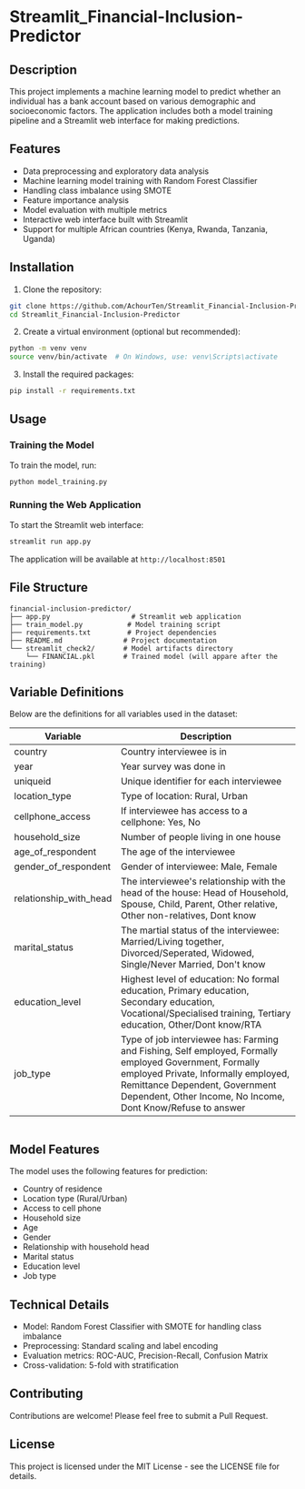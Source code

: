 # Streamlit_Financial-Inclusion-Predictor

## Description
This project implements a machine learning model to predict whether an individual has a bank account based on various demographic and socioeconomic factors. The application includes both a model training pipeline and a Streamlit web interface for making predictions.

## Features
- Data preprocessing and exploratory data analysis
- Machine learning model training with Random Forest Classifier
- Handling class imbalance using SMOTE
- Feature importance analysis
- Model evaluation with multiple metrics
- Interactive web interface built with Streamlit
- Support for multiple African countries (Kenya, Rwanda, Tanzania, Uganda)

## Installation

1. Clone the repository:
```bash
git clone https://github.com/AchourTen/Streamlit_Financial-Inclusion-Predictor.git
cd Streamlit_Financial-Inclusion-Predictor
```

2. Create a virtual environment (optional but recommended):
```bash
python -m venv venv
source venv/bin/activate  # On Windows, use: venv\Scripts\activate
```

3. Install the required packages:
```bash
pip install -r requirements.txt
```

## Usage

### Training the Model
To train the model, run:
```bash
python model_training.py
```

### Running the Web Application
To start the Streamlit web interface:
```bash
streamlit run app.py
```

The application will be available at `http://localhost:8501`

## File Structure
```
financial-inclusion-predictor/
├── app.py                    # Streamlit web application
├── train_model.py           # Model training script
├── requirements.txt         # Project dependencies
├── README.md               # Project documentation
└── streamlit_check2/       # Model artifacts directory
    └── FINANCIAL.pkl       # Trained model (will appare after the training)

```

## Variable Definitions
Below are the definitions for all variables used in the dataset:

| Variable | Description |
|----------|-------------|
| country | Country interviewee is in |
| year | Year survey was done in |
| uniqueid | Unique identifier for each interviewee |
| location_type | Type of location: Rural, Urban |
| cellphone_access | If interviewee has access to a cellphone: Yes, No |
| household_size | Number of people living in one house |
| age_of_respondent | The age of the interviewee |
| gender_of_respondent | Gender of interviewee: Male, Female |
| relationship_with_head | The interviewee's relationship with the head of the house: Head of Household, Spouse, Child, Parent, Other relative, Other non-relatives, Dont know |
| marital_status | The martial status of the interviewee: Married/Living together, Divorced/Seperated, Widowed, Single/Never Married, Don't know |
| education_level | Highest level of education: No formal education, Primary education, Secondary education, Vocational/Specialised training, Tertiary education, Other/Dont know/RTA |
| job_type | Type of job interviewee has: Farming and Fishing, Self employed, Formally employed Government, Formally employed Private, Informally employed, Remittance Dependent, Government Dependent, Other Income, No Income, Dont Know/Refuse to answer |

```

```

## Model Features
The model uses the following features for prediction:
- Country of residence
- Location type (Rural/Urban)
- Access to cell phone
- Household size
- Age
- Gender
- Relationship with household head
- Marital status
- Education level
- Job type

## Technical Details
- Model: Random Forest Classifier with SMOTE for handling class imbalance
- Preprocessing: Standard scaling and label encoding
- Evaluation metrics: ROC-AUC, Precision-Recall, Confusion Matrix
- Cross-validation: 5-fold with stratification

## Contributing
Contributions are welcome! Please feel free to submit a Pull Request.

## License
This project is licensed under the MIT License - see the LICENSE file for details.
